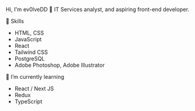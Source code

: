 Hi, I'm ev0lveDD 👋
IT Services analyst, and aspiring front-end developer.

👀 Skills
- HTML, CSS
- JavaScript
- React
- Tailwind CSS
- PostgreSQL
- Adobe Photoshop, Adobe Illustrator

🌱 I’m currently learning
- React / Next JS
- Redux
- TypeScript

